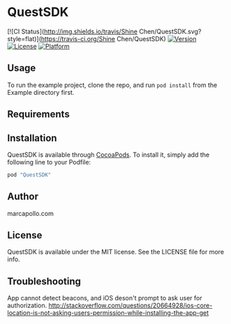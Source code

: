 # QuestSDK

[![CI Status](http://img.shields.io/travis/Shine Chen/QuestSDK.svg?style=flat)](https://travis-ci.org/Shine Chen/QuestSDK)
[![Version](https://img.shields.io/cocoapods/v/QuestSDK.svg?style=flat)](http://cocoapods.org/pods/QuestSDK)
[![License](https://img.shields.io/cocoapods/l/QuestSDK.svg?style=flat)](http://cocoapods.org/pods/QuestSDK)
[![Platform](https://img.shields.io/cocoapods/p/QuestSDK.svg?style=flat)](http://cocoapods.org/pods/QuestSDK)

## Usage

To run the example project, clone the repo, and run `pod install` from the Example directory first.

## Requirements

## Installation

QuestSDK is available through [CocoaPods](http://cocoapods.org). To install
it, simply add the following line to your Podfile:

```ruby
pod "QuestSDK"
```

## Author

marcapollo.com

## License

QuestSDK is available under the MIT license. See the LICENSE file for more info.

## Troubleshooting
App cannot detect beacons, and iOS deson't prompt to ask user for authorization.
http://stackoverflow.com/questions/20664928/ios-core-location-is-not-asking-users-permission-while-installing-the-app-get
